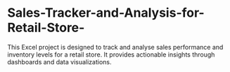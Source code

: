 # Sales-Tracker-and-Analysis-for-Retail-Store-
This Excel project is designed to track and analyse sales performance and inventory levels for a retail store. It provides actionable insights through dashboards and data visualizations.
